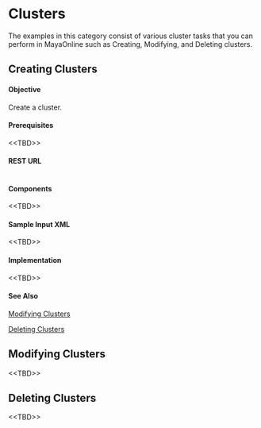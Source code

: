 # Clusters

The examples in this category consist of various cluster tasks that you can perform in MayaOnline such as Creating, Modifying, and Deleting clusters.



## Creating Clusters

#### Objective

Create a cluster.

#### Prerequisites

&lt;&lt;TBD&gt;&gt;

#### REST URL

```

```

#### Components

&lt;&lt;TBD&gt;&gt;

#### Sample Input XML

&lt;&lt;TBD&gt;&gt;

#### Implementation

&lt;&lt;TBD&gt;&gt;

#### See Also

[Modifying Clusters](#modifying-clusters)

[Deleting Clusters](#deleting-clusters)

## Modifying Clusters

&lt;&lt;TBD&gt;&gt;

## Deleting Clusters

&lt;&lt;TBD&gt;&gt;

